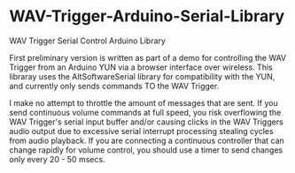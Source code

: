 WAV-Trigger-Arduino-Serial-Library
==================================

WAV Trigger Serial Control Arduino Library

First preliminary version is written as part of a demo for controlling the WAV
Trigger from an Arduino YUN via a browser interface over wireless. This libraray
uses the AltSoftwareSerial library for compatibility with the YUN, and currently
only sends commands TO the WAV Trigger.

I make no attempt to throttle the amount of messages that are sent. If you send
continuous volume commands at full speed, you risk overflowing the WAV Trigger's
serial input buffer and/or causing clicks in the WAV Triggers audio output due to
excessive serial interrupt processing stealing cycles from audio playback. If you
are connecting a continuous controller that can change rapidly for volume control,
you should use a timer to send changes only every 20 - 50 msecs.
